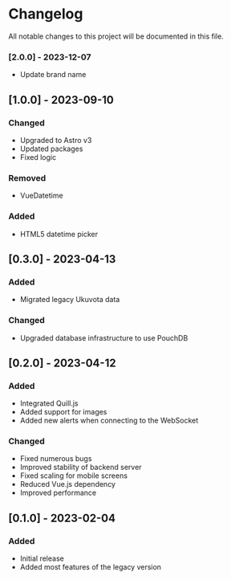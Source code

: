 # Changelog

All notable changes to this project will be documented in this file.
### [2.0.0] - 2023-12-07
- Update brand name

## [1.0.0] - 2023-09-10
### Changed
- Upgraded to Astro v3
- Updated packages
- Fixed logic
### Removed
- VueDatetime
### Added
- HTML5 datetime picker

## [0.3.0] - 2023-04-13
### Added
- Migrated legacy Ukuvota data

### Changed
- Upgraded database infrastructure to use PouchDB

## [0.2.0] - 2023-04-12
### Added
- Integrated Quill.js
- Added support for images
- Added new alerts when connecting to the WebSocket

### Changed
- Fixed numerous bugs
- Improved stability of backend server
- Fixed scaling for mobile screens
- Reduced Vue.js dependency
- Improved performance
 
## [0.1.0] - 2023-02-04
### Added
- Initial release
- Added most features of the legacy version